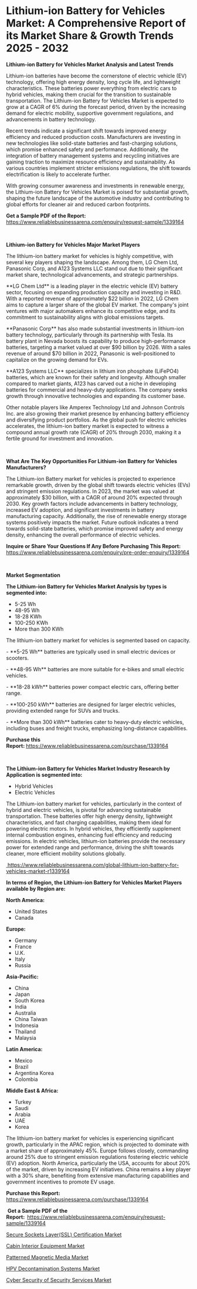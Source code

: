 <p><h1>Lithium-ion Battery for Vehicles Market: A Comprehensive Report of its Market Share & Growth Trends 2025 - 2032</h1></p><p><strong>Lithium-ion Battery for Vehicles Market Analysis and Latest Trends</strong></p>
<p><p>Lithium-ion batteries have become the cornerstone of electric vehicle (EV) technology, offering high energy density, long cycle life, and lightweight characteristics. These batteries power everything from electric cars to hybrid vehicles, making them crucial for the transition to sustainable transportation. The Lithium-ion Battery for Vehicles Market is expected to grow at a CAGR of 6% during the forecast period, driven by the increasing demand for electric mobility, supportive government regulations, and advancements in battery technology.</p><p>Recent trends indicate a significant shift towards improved energy efficiency and reduced production costs. Manufacturers are investing in new technologies like solid-state batteries and fast-charging solutions, which promise enhanced safety and performance. Additionally, the integration of battery management systems and recycling initiatives are gaining traction to maximize resource efficiency and sustainability. As various countries implement stricter emissions regulations, the shift towards electrification is likely to accelerate further. </p><p>With growing consumer awareness and investments in renewable energy, the Lithium-ion Battery for Vehicles Market is poised for substantial growth, shaping the future landscape of the automotive industry and contributing to global efforts for cleaner air and reduced carbon footprints.</p></p>
<p><strong>Get a Sample PDF of the Report:&nbsp;</strong> <a href="https://www.reliablebusinessarena.com/enquiry/request-sample/1339164?utm_campaign=1943&utm_medium=2&utm_source=Github&utm_content=ia&utm_term=08012025&utm_id=lithium-ion-battery-for-vehicles">https://www.reliablebusinessarena.com/enquiry/request-sample/1339164</a></p>
<p>&nbsp;</p>
<p><strong>Lithium-ion Battery for Vehicles Major Market Players</strong></p>
<p><p>The lithium-ion battery market for vehicles is highly competitive, with several key players shaping the landscape. Among them, LG Chem Ltd, Panasonic Corp, and A123 Systems LLC stand out due to their significant market share, technological advancements, and strategic partnerships.</p><p>**LG Chem Ltd** is a leading player in the electric vehicle (EV) battery sector, focusing on expanding production capacity and investing in R&D. With a reported revenue of approximately $22 billion in 2022, LG Chem aims to capture a larger share of the global EV market. The company's joint ventures with major automakers enhance its competitive edge, and its commitment to sustainability aligns with global emissions targets.</p><p>**Panasonic Corp** has also made substantial investments in lithium-ion battery technology, particularly through its partnership with Tesla. Its battery plant in Nevada boosts its capability to produce high-performance batteries, targeting a market valued at over $90 billion by 2026. With a sales revenue of around $70 billion in 2022, Panasonic is well-positioned to capitalize on the growing demand for EVs.</p><p>**A123 Systems LLC** specializes in lithium iron phosphate (LiFePO4) batteries, which are known for their safety and longevity. Although smaller compared to market giants, A123 has carved out a niche in developing batteries for commercial and heavy-duty applications. The company seeks growth through innovative technologies and expanding its customer base.</p><p>Other notable players like Amperex Technology Ltd and Johnson Controls Inc. are also growing their market presence by enhancing battery efficiency and diversifying product portfolios. As the global push for electric vehicles accelerates, the lithium-ion battery market is expected to witness a compound annual growth rate (CAGR) of 20% through 2030, making it a fertile ground for investment and innovation.</p></p>
<p>&nbsp;</p>
<p><strong>What Are The Key Opportunities For Lithium-ion Battery for Vehicles Manufacturers?</strong></p>
<p><p>The Lithium-ion Battery market for vehicles is projected to experience remarkable growth, driven by the global shift towards electric vehicles (EVs) and stringent emission regulations. In 2023, the market was valued at approximately $30 billion, with a CAGR of around 20% expected through 2030. Key growth factors include advancements in battery technology, increased EV adoption, and significant investments in battery manufacturing capacity. Additionally, the rise of renewable energy storage systems positively impacts the market. Future outlook indicates a trend towards solid-state batteries, which promise improved safety and energy density, enhancing the overall performance of electric vehicles.</p></p>
<p><strong>Inquire or Share Your Questions If Any Before Purchasing This Report:</strong> <a href="https://www.reliablebusinessarena.com/enquiry/pre-order-enquiry/1339164?utm_campaign=1943&utm_medium=2&utm_source=Github&utm_content=ia&utm_term=08012025&utm_id=lithium-ion-battery-for-vehicles">https://www.reliablebusinessarena.com/enquiry/pre-order-enquiry/1339164</a></p>
<p>&nbsp;</p>
<p><strong>Market Segmentation</strong></p>
<p><strong>The Lithium-ion Battery for Vehicles Market Analysis by types is segmented into:</strong></p>
<p><ul><li>5-25 Wh</li><li>48-95 Wh</li><li>18-28 KWh</li><li>100-250 KWh</li><li>More than 300 KWh</li></ul></p>
<p><p>The lithium-ion battery market for vehicles is segmented based on capacity. </p><p>- **5-25 Wh** batteries are typically used in small electric devices or scooters. </p><p>- **48-95 Wh** batteries are more suitable for e-bikes and small electric vehicles. </p><p>- **18-28 kWh** batteries power compact electric cars, offering better range. </p><p>- **100-250 kWh** batteries are designed for larger electric vehicles, providing extended range for SUVs and trucks. </p><p>- **More than 300 kWh** batteries cater to heavy-duty electric vehicles, including buses and freight trucks, emphasizing long-distance capabilities.</p></p>
<p><strong>Purchase this Report:&nbsp;</strong><a href="https://www.reliablebusinessarena.com/purchase/1339164?utm_campaign=1943&utm_medium=2&utm_source=Github&utm_content=ia&utm_term=08012025&utm_id=lithium-ion-battery-for-vehicles">https://www.reliablebusinessarena.com/purchase/1339164</a></p>
<p>&nbsp;</p>
<p><strong>The Lithium-ion Battery for Vehicles Market Industry Research by Application is segmented into:</strong></p>
<p><ul><li>Hybrid Vehicles</li><li>Electric Vehicles</li></ul></p>
<p><p>The Lithium-ion battery market for vehicles, particularly in the context of hybrid and electric vehicles, is pivotal for advancing sustainable transportation. These batteries offer high energy density, lightweight characteristics, and fast charging capabilities, making them ideal for powering electric motors. In hybrid vehicles, they efficiently supplement internal combustion engines, enhancing fuel efficiency and reducing emissions. In electric vehicles, lithium-ion batteries provide the necessary power for extended range and performance, driving the shift towards cleaner, more efficient mobility solutions globally.</p></p>
<p><a href="https://www.reliablebusinessarena.com/global-lithium-ion-battery-for-vehicles-market-r1339164?utm_campaign=1943&utm_medium=2&utm_source=Github&utm_content=ia&utm_term=08012025&utm_id=lithium-ion-battery-for-vehicles">&nbsp;https://www.reliablebusinessarena.com/global-lithium-ion-battery-for-vehicles-market-r1339164</a></p>
<p><strong>In terms of Region, the Lithium-ion Battery for Vehicles Market Players available by Region are:</strong></p>
<p>
    <p> <strong> North America: </strong>
        <ul>
            <li>United States</li>
            <li>Canada</li>
        </ul>
        </p> 
    <p> <strong> Europe: </strong>
        <ul>
            <li>Germany</li>
            <li>France</li>
            <li>U.K.</li>
            <li>Italy</li>
            <li>Russia</li>
        </ul>
        </p> 
    <p> <strong> Asia-Pacific: </strong>
        <ul>
            <li>China</li>
            <li>Japan</li>
            <li>South Korea</li>
            <li>India</li>
            <li>Australia</li>
            <li>China Taiwan</li>
            <li>Indonesia</li>
            <li>Thailand</li>
            <li>Malaysia</li>
        </ul>
        </p> 
    <p> <strong> Latin America: </strong>
        <ul>
            <li>Mexico</li>
            <li>Brazil</li>
            <li>Argentina Korea</li>
            <li>Colombia</li>
        </ul>
        </p> 
    <p> <strong> Middle East & Africa: </strong>
        <ul>
            <li>Turkey</li>
            <li>Saudi</li>
            <li>Arabia</li>
            <li>UAE</li>
            <li>Korea</li>
        </ul>
    </p>
    </p>
<p><p>The lithium-ion battery market for vehicles is experiencing significant growth, particularly in the APAC region, which is projected to dominate with a market share of approximately 45%. Europe follows closely, commanding around 25% due to stringent emission regulations fostering electric vehicle (EV) adoption. North America, particularly the USA, accounts for about 20% of the market, driven by increasing EV initiatives. China remains a key player with a 30% share, benefiting from extensive manufacturing capabilities and government incentives to promote EV usage.</p></p>
<p><strong>Purchase this Report: </strong><a href="https://www.reliablebusinessarena.com/purchase/1339164?utm_campaign=1943&utm_medium=2&utm_source=Github&utm_content=ia&utm_term=08012025&utm_id=lithium-ion-battery-for-vehicles">https://www.reliablebusinessarena.com/purchase/1339164</a></p>
<p>&nbsp;<strong>Get a Sample PDF of the Report:&nbsp;&nbsp;</strong><a href="https://www.reliablebusinessarena.com/enquiry/request-sample/1339164?utm_campaign=1943&utm_medium=2&utm_source=Github&utm_content=ia&utm_term=08012025&utm_id=lithium-ion-battery-for-vehicles">https://www.reliablebusinessarena.com/enquiry/request-sample/1339164</a></p>
<p><strong></strong></p>
<p><p><a href="https://www.linkedin.com/pulse/secure-sockets-layerssl-certification-market-forecasted-types-applications-d8ane?utm_campaign=1943&utm_medium=2&utm_source=Github&utm_content=ia&utm_term=08012025&utm_id=lithium-ion-battery-for-vehicles">Secure Sockets Layer(SSL) Certification Market</a></p><p><a href="https://www.linkedin.com/pulse/cabin-interior-equipment-market-outlook-2025-2032-trends-size-projected-qtvwe?utm_campaign=1943&utm_medium=2&utm_source=Github&utm_content=ia&utm_term=08012025&utm_id=lithium-ion-battery-for-vehicles">Cabin Interior Equipment Market</a></p><p><a href="https://www.linkedin.com/pulse/key-trends-driving-growth-patterned-magnetic-media-market-92-cagr-from-ii4je?utm_campaign=1943&utm_medium=2&utm_source=Github&utm_content=ia&utm_term=08012025&utm_id=lithium-ion-battery-for-vehicles">Patterned Magnetic Media Market</a></p><p><a href="https://www.linkedin.com/pulse/hpv-decontamination-systems-market-outlook-2025-2032-trends-size-projected-8lvxe?utm_campaign=1943&utm_medium=2&utm_source=Github&utm_content=ia&utm_term=08012025&utm_id=lithium-ion-battery-for-vehicles">HPV Decontamination Systems Market</a></p><p><a href="https://www.linkedin.com/pulse/cyber-security-services-market-growth-outlook-global-industry-analysis-szt2c?utm_campaign=1943&utm_medium=2&utm_source=Github&utm_content=ia&utm_term=08012025&utm_id=lithium-ion-battery-for-vehicles">Cyber Security of Security Services Market</a></p></p>